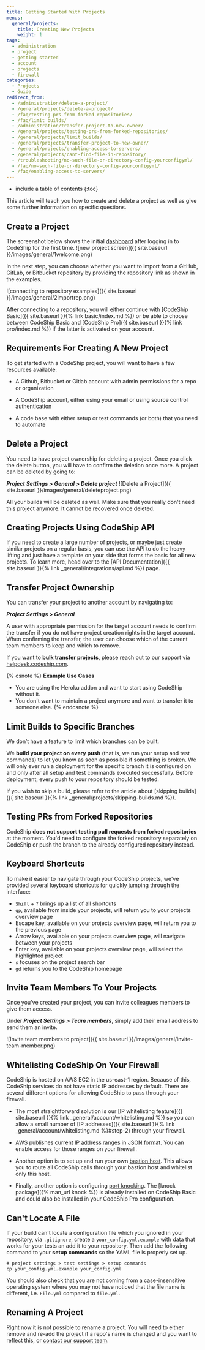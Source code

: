```yaml
---
title: Getting Started With Projects
menus:
  general/projects:
    title: Creating New Projects
    weight: 1
tags:
  - administration
  - project
  - getting started
  - account
  - projects
  - firewall
categories:
  - Projects
  - Guide
redirect_from:
  - /administration/delete-a-project/
  - /general/projects/delete-a-project/
  - /faq/testing-prs-from-forked-repositories/
  - /faq/limit_builds/
  - /administration/transfer-project-to-new-owner/
  - /general/projects/testing-prs-from-forked-repositories/
  - /general/projects/limit_builds/
  - /general/projects/transfer-project-to-new-owner/
  - /general/projects/enabling-access-to-servers/
  - /general/projects/cant-find-file-in-repository/
  - /troubleshooting/no-such-file-or-directory-config-yourconfigyml/
  - /faq/no-such-file-or-directory-config-yourconfigyml/
  - /faq/enabling-access-to-servers/
---
```


* include a table of contents
{:toc}

This article will teach you how to create and delete a project as well as give some further information on specific questions.

## Create a Project
The screenshot below shows the initial [dashboard](https://app.codeship.com/projects) after logging in to CodeShip for the first time.
![new project screen]({{ site.baseurl }}/images/general/1welcome.png)

In the next step, you can choose whether you want to import from a GitHub, GitLab, or Bitbucket repository by providing the repository link as shown in the examples.

![connecting to repository examples]({{ site.baseurl }}/images/general/2importrep.png)

After connecting to a repository, you will either continue with [CodeShip Basic]({{ site.baseurl }}{% link basic/index.md %}) or be able to choose between CodeShip Basic and [CodeShip Pro]({{ site.baseurl }}{% link pro/index.md %}) if the latter is activated on your account.

## Requirements For Creating A New Project

To get started with a CodeShip project, you will want to have a few resources available:

- A Github, Bitbucket or Gitlab account with admin permissions for a repo or organization

- A CodeShip account, either using your email or using source control authentication

- A code base with either setup or test commands (or both) that you need to automate

## Delete a Project
You need to have project ownership for deleting a project. Once you click the delete button, you will have to confirm the deletion once more. A project can be deleted by going to:

***Project Settings > General > Delete project***
![Delete a Project]({{ site.baseurl }}/images/general/deleteproject.png)

All your builds will be deleted as well. Make sure that you really don't need this project anymore. It cannot be recovered once deleted.

## Creating Projects Using CodeShip API

If you need to create a large number of projects, or maybe just create similar projects on a regular basis, you can use the API to do the heavy lifting and just have a template on your side that forms the basis for all new projects. To learn more, head over to the [API Documentation]({{ site.baseurl }}{% link _general/integrations/api.md %}) page.

## Transfer Project Ownership
You can transfer your project to another account by navigating to:

***Project Settings > General***

A user with appropriate permission for the target account needs to confirm the transfer if you do not have project creation rights in the target account. When confirming the transfer, the user can choose which of the current team members to keep and which to remove.

If you want to **bulk transfer projects**, please reach out to our support via [helpdesk.codeship.com](https://helpdesk.codeship.com).

{% csnote  %}
**Example Use Cases**
* You are using the Heroku addon and want to start using CodeShip without it.
* You don't want to maintain a project anymore and want to transfer it to someone else.
{% endcsnote %}

## Limit Builds to Specific Branches
We don’t have a feature to limit which branches can be built.

We **build your project on every push** (that is, we run your setup and test commands) to let you know as soon as possible if something is broken. We will only ever run a deployment for the specific branch it is configured on and only after all setup and test commands executed successfully. Before deployment, every push to your repository should be tested.

If you wish to skip a build, please refer to the article about [skipping builds]({{ site.baseurl }}{% link _general/projects/skipping-builds.md %}).

## Testing PRs from Forked Repositories

CodeShip **does not support testing pull requests from forked repositories** at the moment. You'd need to configure the forked repository separately on CodeShip or push the branch to the already configured repository instead.

## Keyboard Shortcuts

To make it easier to navigate through your CodeShip projects, we've provided several keyboard shortcuts for quickly jumping through the interface:

- `Shift` + `?` brings up a list of all shortcuts
- `gp`, available from inside your projects, will return you to your projects overview page
- Escape key, available on your projects overview page, will return you to the previous page
- Arrow keys, available on your projects overview page, will navigate between your projects
- Enter key, available on your projects overview page, will select the highlighted project
- `s` focuses on the project search bar
- `gd` returns you to the CodeShip homepage

## Invite Team Members To Your Projects

Once you've created your project, you can invite colleagues members to give them access.

Under ***Project Settings > Team members***, simply add their email address to send them an invite.

![Invite team members to project]({{ site.baseurl }}/images/general/invite-team-member.png)

## Whitelisting CodeShip On Your Firewall

CodeShip is hosted on AWS EC2 in the us-east-1 region. Because of this, CodeShip services do not have static IP addresses by default. There are several different options for allowing CodeShip to pass through your firewall.

* The most straightforward solution is our [IP whitelisting feature]({{ site.baseurl }}{% link _general/account/whitelisting.md %}) so you can allow a small number of [IP addresses]({{ site.baseurl }}{% link _general/account/whitelisting.md %}#step-2) through your firewall.

* AWS publishes current [IP address ranges](https://docs.aws.amazon.com/general/latest/gr/aws-ip-ranges.html) in [JSON format](https://ip-ranges.amazonaws.com/ip-ranges.json). You can enable access for those ranges on your firewall.

* Another option is to set up and run your own [bastion host](https://en.wikipedia.org/wiki/Bastion_host). This allows you to route all CodeShip calls through your bastion host and whitelist only this host.

* Finally, another option is configuring [port knocking](https://help.ubuntu.com/community/PortKnocking). The [knock package]({% man_url knock %}) is already installed on CodeShip Basic and could also be installed in your CodeShip Pro configuration.

## Can't Locate A File

If your build can't locate a configuration file which you ignored in your repository, via `.gitignore`, create a `your_config.yml.example` with data that works for your tests an add it to your repository. Then add the following command to your **setup commands** so the YAML file is properly set up.

```shell
# project settings > test settings > setup commands
cp your_config.yml.example your_config.yml
```

You should also check that you are not coming from a case-insensitive operating system where you may not have noticed that the file name is different, i.e. `File.yml` compared to `file.yml`.

## Renaming A Project
Right now it is not possible to rename a project. You will need to either remove and re-add the project if a repo's name is changed and you want to reflect this, or [contact our support team](email:helpdesk@CodeShip.com).
